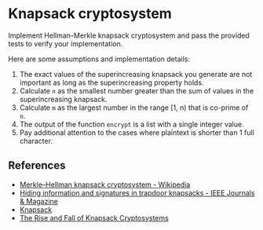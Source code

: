 # Knapsack cryptosystem

Implement Hellman-Merkle knapsack cryptosystem and pass the provided tests to verify your implementation.

Here are some assumptions and implementation details:

1. The exact values of the superincreasing knapsack you generate are not important as long as the superincreasing property holds.
2. Calculate `n` as the smallest number greater than the sum of values in the superincreasing knapsack.
3. Calculate `m` as the largest number in the range [1, n) that is co-prime of `n`.
4. The output of the function `encrypt` is a list with a single integer value.
5. Pay additional attention to the cases where plaintext is shorter than 1 full character.

## References

* [Merkle–Hellman knapsack cryptosystem - Wikipedia](https://en.wikipedia.org/wiki/Merkle%E2%80%93Hellman_knapsack_cryptosystem)
* [Hiding information and signatures in trapdoor knapsacks - IEEE Journals & Magazine](https://ieeexplore.ieee.org/document/1055927)
* [Knapsack](http://www.cs.sjsu.edu/~stamp/CS265/SecurityEngineering/chapter5_SE/knapsack.html)
* [The Rise and Fall of Knapsack Cryptosystems](http://www.dtc.umn.edu/~odlyzko/doc/arch/knapsack.survey.pdf)
